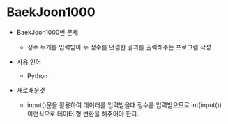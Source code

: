 #   BaekJoon1000

- BaekJoon1000번 문제
  - 정수 두개를 입력받아 두 정수를 덧셈한 결과를 출력해주는 프로그램 작성

- 사용 언어
  - Python

- 새로배운것
  - input()문을 활용하여 데이터를 입력받을때 정수를 입력받으므로 int(input()) 이런식으로 데이터 형 변환을 해주어야 한다.